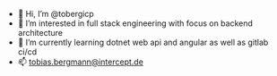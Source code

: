 - 👋 Hi, I’m @tobergicp
- 👀 I’m interested in full stack engineering with focus on backend architecture
- 🌱 I’m currently learning dotnet web api and angular as well as gitlab ci/cd
- 📫 tobias.bergmann@intercept.de

<!---
tobergicp/tobergicp is a ✨ special ✨ repository because its `README.md` (this file) appears on your GitHub profile.
You can click the Preview link to take a look at your changes.
--->
